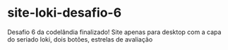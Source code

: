 # site-loki-desafio-6
Desafio 6 da codelândia finalizado!
Site apenas para desktop com a capa do seriado loki, dois botões, estrelas de avaliação
